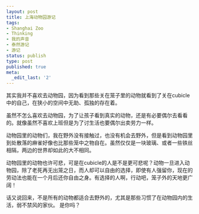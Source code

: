```yaml
---
layout: post
title: 上海动物园游记
tags:
- Shanghai Zoo
- Thinking
- 我的声音
- 泰然游记
- 游记
status: publish
type: post
published: true
meta:
  _edit_last: '2'
---
```

其实我并不喜欢去动物园，因为看到那些关在笼子里的动物就看到了关在cubicle中的自己，在狭小的空间中无助、孤独的存在着。

虽然不怎么喜欢去动物园，为了让孩子看到真实的动物，还是有必要偶尔去看看的。就像虽然不喜欢上班但是为了讨生活也要偶尔出卖劳力一样。

动物园里的动物们，我在野外没有接触过，也没有机会去野外，但是看到动物园里到处散落的麻雀好像也比那些笼中之物自在。虽然仅仅是一块玻璃、或者一些铁丝相隔，两边的世界却如此的大不相同。 

动物园里的动物也许可悲，可是在cubicle的人是不是更可悲呢？动物一旦进入动物园，除了老死再无出笼之日，而人却可以自由的选择，即使有人强留你，现在的劳动法也能在一个月后还你自由之身。有选择的人啊，行动吧，笼子外的天地更广阔！

话又说回来，不是所有的动物都适合去野外的，尤其是那些习惯了在动物园内的生活，弱不禁风的家伙。 是你吗？
